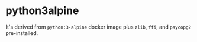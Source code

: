 # python3alpine

It's derived from `python:3-alpine` docker image plus `zlib`, `ffi`, and `psycopg2` pre-installed.
